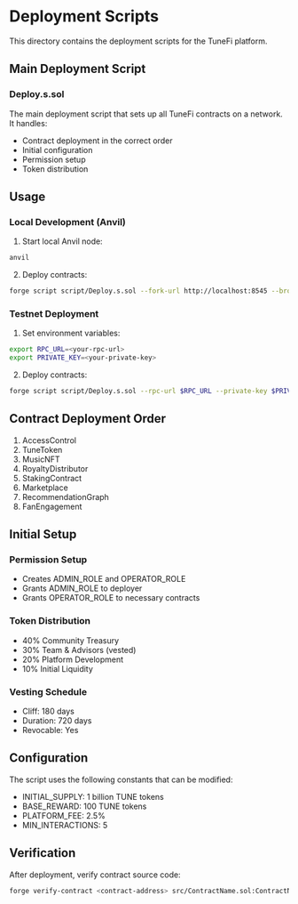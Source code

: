 # Deployment Scripts

This directory contains the deployment scripts for the TuneFi platform.

## Main Deployment Script

### Deploy.s.sol
The main deployment script that sets up all TuneFi contracts on a network. It handles:
- Contract deployment in the correct order
- Initial configuration
- Permission setup
- Token distribution

## Usage

### Local Development (Anvil)
1. Start local Anvil node:
```bash
anvil
```

2. Deploy contracts:
```bash
forge script script/Deploy.s.sol --fork-url http://localhost:8545 --broadcast
```

### Testnet Deployment
1. Set environment variables:
```bash
export RPC_URL=<your-rpc-url>
export PRIVATE_KEY=<your-private-key>
```

2. Deploy contracts:
```bash
forge script script/Deploy.s.sol --rpc-url $RPC_URL --private-key $PRIVATE_KEY --broadcast
```

## Contract Deployment Order

1. AccessControl
2. TuneToken
3. MusicNFT
4. RoyaltyDistributor
5. StakingContract
6. Marketplace
7. RecommendationGraph
8. FanEngagement

## Initial Setup

### Permission Setup
- Creates ADMIN_ROLE and OPERATOR_ROLE
- Grants ADMIN_ROLE to deployer
- Grants OPERATOR_ROLE to necessary contracts

### Token Distribution
- 40% Community Treasury
- 30% Team & Advisors (vested)
- 20% Platform Development
- 10% Initial Liquidity

### Vesting Schedule
- Cliff: 180 days
- Duration: 720 days
- Revocable: Yes

## Configuration

The script uses the following constants that can be modified:
- INITIAL_SUPPLY: 1 billion TUNE tokens
- BASE_REWARD: 100 TUNE tokens
- PLATFORM_FEE: 2.5%
- MIN_INTERACTIONS: 5

## Verification

After deployment, verify contract source code:
```bash
forge verify-contract <contract-address> src/ContractName.sol:ContractName --chain <chain-id>
```
